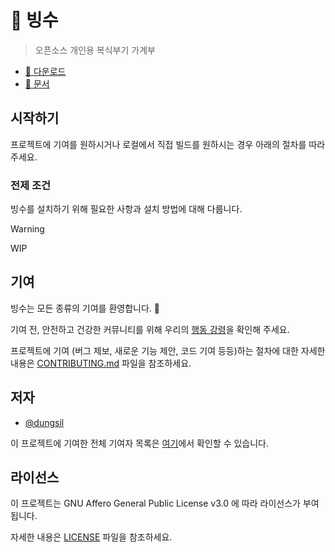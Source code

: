 # 🍨 빙수

> 오픈소스 개인용 복식부기 가계부

- [📩 다운로드][releases]
- [📖 문서][document]

## 시작하기

프로젝트에 기여를 원하시거나 로컬에서 직접 빌드를 원하시는 경우 아래의 절차를 따라주세요.

### 전제 조건

빙수를 설치하기 위해 필요한 사항과 설치 방법에 대해 다룹니다.

> [!WARNING]
> WIP

## 기여

빙수는 모든 종류의 기여를 환영합니다. 👋

기여 전, 안전하고 건강한 커뮤니티를 위해 우리의 [행동 강령](./CODE_OF_CONDUCT.md)을 확인해 주세요.

프로젝트에 기여 (버그 제보, 새로운 기능 제안, 코드 기여 등등)하는 절차에 대한 자세한 내용은
[CONTRIBUTING.md](./CONTRIBUTING.md) 파일을 참조하세요.

## 저자

- [@dungsil](https://github.com/dungsil/)

이 프로젝트에 기여한 전체 기여자 목록은 [여기][contributors]에서 확인할 수 있습니다.

## 라이선스

이 프로젝트는 GNU Affero General Public License v3.0 에 따라 라이선스가 부여됩니다.

자세한 내용은 [LICENSE](./LICENSE) 파일을 참조하세요.

<!-- 링크 -->

[releases]: https://github.com/dungsil/bingsu-finance/releases

[document]: https://dungsil.github.io/bingsu-finance

[issues]: https://github.com/dungsil/bingsu-finance/issues

[contributors]: https://github.com/dungsil/bingsu-finance/contributors
